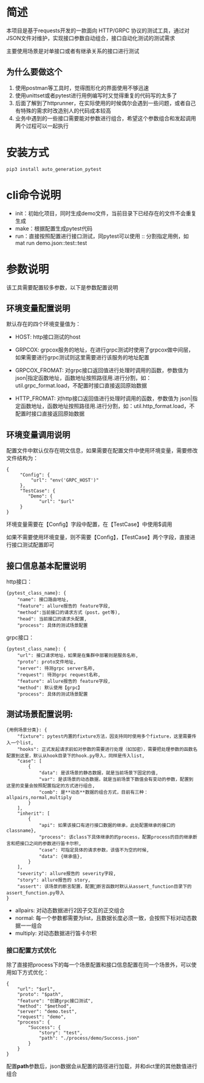 # 简述

本项目是基于requests开发的一款面向 HTTP/GRPC 协议的测试工具，通过对JSON文件对维护，实现接口参数自动组合，接口自动化测试的测试需求

主要使用场景是对单接口或者有继承关系的接口进行测试

## 为什么要做这个

1. 使用postman等工具时，觉得图形化的界面使用不够迅速
2. 使用unittset或者pytest进行用例编写时又觉得重复的代码写的太多了
3. 后面了解到了httprunner，在实际使用的时候偶尔会遇到一些问题，或者自己有特殊的需求时改造别人的代码成本较高
4. 业务中遇到的一些接口需要能对参数进行组合，希望这个参数组合和发起调用两个过程可以一起执行

# 安装方式

```
pip3 install auto_generation_pytest
```

# cli命令说明
- init：初始化项目，同时生成demo文件，当前目录下已经存在的文件不会重复生成
- make：根据配置生成pytest代码
- run：直接按照配置进行接口测试，同pytest可以使用 :: 分割指定用例，如 mat run demo.json::test::test

# 参数说明

该工具需要配置较多参数，以下是参数配置说明

## 环境变量配置说明

默认存在的四个环境变量值为：
- HOST: http接口测试的host

- GRPCOX: grpcox服务的地址，在进行grpc测试时使用了grpcox做中间层，如果需要进行grpc测试则这里需要进行该服务的地址配置

- GRPCOX_FROMAT: 对grpc接口返回值进行处理时调用的函数，参数值为 json|指定函数地址，函数地址按照路径用.进行分割，如：util.grpc_format.load，不配置时接口直接返回原始数据

- HTTP_FROMAT: 对http接口返回值进行处理时调用的函数，参数值为 json|指定函数地址，函数地址按照路径用.进行分割，如：util.http_format.load，不配置时接口直接返回原始数据

## 环境变量调用说明

配置文件中默认仅存在明文信息，如果需要在配置文件中使用环境变量，需要修改文件结构为：

```
{
     "Config": {
         "url": "env('GRPC_HOST')"
     },
     "TestCase": {
        "Demo": {
            "url": "$url"
     }
}
```
环境变量需要在【Config】字段中配置，在【TestCase】中使用$调用

如果不需要使用环境变量，则不需要【Config】，【TestCase】两个字段，直接进行接口测试配置即可


## 接口信息基本配置说明

http接口：
```
{pytest_class_name}: {
    "name": 接口路由地址,
    "feature": allure报告的 feature字段,
    "method":当前接口的请求方式（post，get等),
    "head": 当前接口的请求头配置,
    "process": 具体的测试场景配置
```

grpc接口：
```
{pytest_class_name}: {
    "url": 接口请求地址，如果是在集群中部署则是服务名称,
    "proto": proto文件地址,
    "server": 待测grpc server名称,
    "request": 待测grpc request名称,
    "feature": allure报告的 feature字段,
    "method": 默认使用【grpc】
    "process": 具体的测试场景配置
```

## 测试场景配置说明:
```
{用例场景分类}: {
    "fixture": pytest内置的fixture方法，因支持同时使用多个fixture，这里需要传入一个list,
    "hooks": 正式发起请求前如对参数的需要进行处理（如加密），需要把处理参数的函数名配置到这里，默认从hook目录下的hook.py导入，同样是传入list,
    "case": [
        {
            "data": 是该场景的静态数据，就是当前场景下固定的值,
            "var": 是该场景的动态数据，就是当前场景下数值会有变动的参数，配置到这里的变量会按照配置指定的方式进行组合,
            "comb": 是**动态**数据的组合方式，目前有三种：allpairs,normal,multiply
        }
    ],
    "inherit": [
        {
            "api": 如果该接口有进行接口数据的继承，此处配置继承的接口的classname},
            "process": 该class下具体继承的的process，配置process的目的继承断言和把接口之间的参数进行笛卡尔积,
            "case": 可指定具体的请求参数，该值不为空的时候,
            "data": {继承值},
        }
    ],
    "severity": allure报告的 severity字段,
    "story": allure报告的 story,
    "assert": 该场景的断言配置，配置断言函数时默认从assert_function目录下的assert_function.py导入
}
```

- allpairs: 对动态数据进行2因子交互的正交组合
- normal: 每一个参数都需要为list，且数据长度必须一致，会按照下标对动态数据一一组合
- multiply: 对动态数据进行笛卡尔积

### 接口配置方式优化

除了直接把process下的每一个场景配置和接口信息配置在同一个场景外，可以使用如下方式优化：
```
{   
    "url": "$url",
    "proto": "$path",
    "feature": "创建grpc接口测试",
    "method": "$method",
    "server": "demo.test",
    "request": "demo",
    "process": {
        "Success": {
            "story": "test",
            "path": "./process/demo/Success.json"
        }
    }
}
```
配置**path**参数后，json数据会从配置的路径进行加载，并和dict里的其他数值进行组合